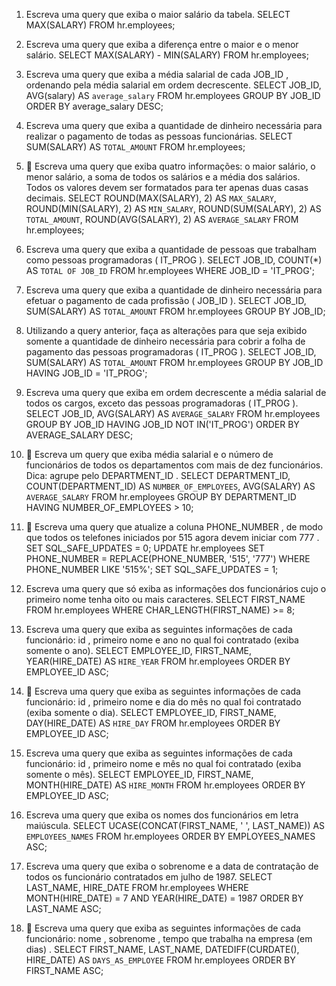 1. Escreva uma query que exiba o maior salário da tabela.
SELECT MAX(SALARY)  FROM hr.employees;

2. Escreva uma query que exiba a diferença entre o maior e o menor salário.
SELECT MAX(SALARY) - MIN(SALARY) FROM hr.employees;

3. Escreva uma query que exiba a média salarial de cada JOB_ID , ordenando pela média salarial em ordem decrescente.
SELECT JOB_ID, AVG(salary) AS `average_salary` FROM hr.employees
GROUP BY JOB_ID
ORDER BY average_salary DESC;

4. Escreva uma query que exiba a quantidade de dinheiro necessária para realizar o pagamento de todas as pessoas funcionárias.
SELECT SUM(SALARY) AS `TOTAL_AMOUNT` FROM hr.employees;


5. 🚀 Escreva uma query que exiba quatro informações: o maior salário, o menor salário, a soma de todos os salários e a média dos salários. Todos os valores devem ser formatados para ter apenas duas casas decimais.
SELECT
ROUND(MAX(SALARY), 2) AS `MAX_SALARY`,
ROUND(MIN(SALARY), 2) AS `MIN_SALARY`,
ROUND(SUM(SALARY), 2) AS `TOTAL_AMOUNT`,
ROUND(AVG(SALARY), 2) AS `AVERAGE_SALARY`
FROM hr.employees;

6. Escreva uma query que exiba a quantidade de pessoas que trabalham como pessoas programadoras ( IT_PROG ).
SELECT 
JOB_ID, 
COUNT(*) AS `TOTAL OF JOB_ID`
FROM hr.employees
WHERE JOB_ID = 'IT_PROG';

7. Escreva uma query que exiba a quantidade de dinheiro necessária para efetuar o pagamento de cada profissão ( JOB_ID ).
SELECT 
JOB_ID,
SUM(SALARY) AS `TOTAL_AMOUNT`
FROM hr.employees
GROUP BY JOB_ID;

8. Utilizando a query anterior, faça as alterações para que seja exibido somente a quantidade de dinheiro necessária para cobrir a folha de pagamento das pessoas programadoras ( IT_PROG ).
SELECT 
JOB_ID,
SUM(SALARY) AS `TOTAL_AMOUNT`
FROM hr.employees
GROUP BY JOB_ID
HAVING JOB_ID = 'IT_PROG';

9. Escreva uma query que exiba em ordem decrescente a média salarial de todos os cargos, exceto das pessoas programadoras ( IT_PROG ).
SELECT 
JOB_ID,
AVG(SALARY) AS `AVERAGE_SALARY`
FROM hr.employees
GROUP BY JOB_ID
HAVING JOB_ID NOT IN('IT_PROG')
ORDER BY AVERAGE_SALARY DESC;

10. 🚀 Escreva um query que exiba média salarial e o número de funcionários de todos os departamentos com mais de dez funcionários. Dica: agrupe pelo DEPARTMENT_ID .
SELECT 
DEPARTMENT_ID, 
COUNT(DEPARTMENT_ID) AS `NUMBER_OF_EMPLOYEES`,
AVG(SALARY) AS `AVERAGE_SALARY`
FROM hr.employees
GROUP BY DEPARTMENT_ID
HAVING NUMBER_OF_EMPLOYEES > 10;

11. 🚀 Escreva uma query que atualize a coluna PHONE_NUMBER , de modo que todos os telefones iniciados por 515 agora devem iniciar com 777 .
SET SQL_SAFE_UPDATES = 0;
UPDATE hr.employees
SET PHONE_NUMBER =  REPLACE(PHONE_NUMBER, '515', '777')
WHERE PHONE_NUMBER LIKE '515%';
SET SQL_SAFE_UPDATES = 1;

12. Escreva uma query que só exiba as informações dos funcionários cujo o primeiro nome tenha oito ou mais caracteres.
SELECT FIRST_NAME FROM hr.employees
WHERE CHAR_LENGTH(FIRST_NAME) >= 8;

13. Escreva uma query que exiba as seguintes informações de cada funcionário: id , primeiro nome e ano no qual foi contratado (exiba somente o ano).
SELECT
EMPLOYEE_ID,
FIRST_NAME,
YEAR(HIRE_DATE) AS `HIRE_YEAR`
FROM hr.employees
ORDER BY EMPLOYEE_ID ASC;

14. 🚀 Escreva uma query que exiba as seguintes informações de cada funcionário: id , primeiro nome e dia do mês no qual foi contratado (exiba somente o dia).
SELECT
EMPLOYEE_ID,
FIRST_NAME,
DAY(HIRE_DATE) AS `HIRE_DAY`
FROM hr.employees
ORDER BY EMPLOYEE_ID ASC;

15. Escreva uma query que exiba as seguintes informações de cada funcionário: id , primeiro nome e mês no qual foi contratado (exiba somente o mês).
SELECT
EMPLOYEE_ID,
FIRST_NAME,
MONTH(HIRE_DATE) AS `HIRE_MONTH`
FROM hr.employees
ORDER BY EMPLOYEE_ID ASC;

16. Escreva uma query que exiba os nomes dos funcionários em letra maiúscula.
SELECT UCASE(CONCAT(FIRST_NAME, ' ', LAST_NAME)) AS `EMPLOYEES_NAMES` FROM hr.employees
ORDER BY EMPLOYEES_NAMES ASC;

17. Escreva uma query que exiba o sobrenome e a data de contratação de todos os funcionário contratados em julho de 1987.
SELECT 
LAST_NAME, 
HIRE_DATE 
FROM hr.employees
WHERE MONTH(HIRE_DATE) = 7 AND YEAR(HIRE_DATE) = 1987
ORDER BY LAST_NAME ASC;

18. 🚀 Escreva uma query que exiba as seguintes informações de cada funcionário: nome , sobrenome , tempo que trabalha na empresa (em dias) .
SELECT 
FIRST_NAME,
LAST_NAME,
DATEDIFF(CURDATE(), HIRE_DATE) AS `DAYS_AS_EMPLOYEE`
FROM hr.employees
ORDER BY FIRST_NAME ASC;